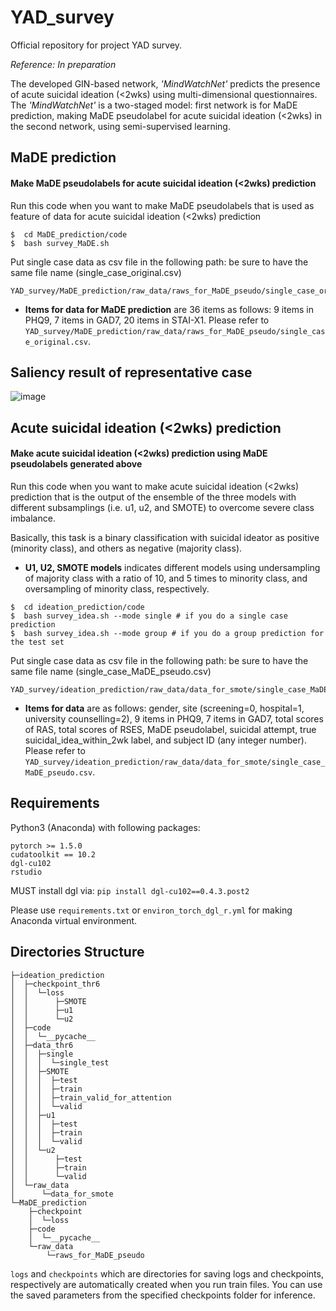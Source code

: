 # YAD_survey
Official repository for project YAD survey.

_Reference: In preparation_

The developed GIN-based network, _'MindWatchNet'_ predicts the presence of acute suicidal ideation (<2wks) using multi-dimensional questionnaires.
The _'MindWatchNet'_ is a two-staged model: first network is for MaDE prediction, making MaDE pseudolabel for acute suicidal ideation (<2wks) in the second network, using semi-supervised learning.

## MaDE prediction

#### Make MaDE pseudolabels for acute suicidal ideation (<2wks) prediction
Run this code when you want to make MaDE pseudolabels that is used as feature of data for acute suicidal ideation (<2wks) prediction
```
$  cd MaDE_prediction/code
$  bash survey_MaDE.sh
```
Put single case data as csv file in the following path: be sure to have the same file name (single_case_original.csv)
```
YAD_survey/MaDE_prediction/raw_data/raws_for_MaDE_pseudo/single_case_original.csv
```

- **Items for data for MaDE prediction** are 36 items as follows: 9 items in PHQ9, 7 items in GAD7, 20 items in STAI-X1. 
Please refer to ```YAD_survey/MaDE_prediction/raw_data/raws_for_MaDE_pseudo/single_case_original.csv```.

## Saliency result of representative case
![image](https://user-images.githubusercontent.com/21270193/94001349-58534380-fdd3-11ea-91d1-5f64a12a5cb5.png)

## Acute suicidal ideation (<2wks) prediction

#### Make acute suicidal ideation (<2wks) prediction using MaDE pseudolabels generated above
Run this code when you want to make acute suicidal ideation (<2wks) prediction that is the output of the ensemble of the three models with different subsamplings (i.e. u1, u2, and SMOTE) to overcome severe class imbalance.

Basically, this task is a binary classification with suicidal ideator as positive (minority class), and others as negative (majority class).

- **U1, U2, SMOTE models** indicates different models using undersampling of majority class with a ratio of 10, and 5 times to minority class, and oversampling of minority class, respectively.
```
$  cd ideation_prediction/code
$  bash survey_idea.sh --mode single # if you do a single case prediction
$  bash survey_idea.sh --mode group # if you do a group prediction for the test set
```
Put single case data as csv file in the following path: be sure to have the same file name (single_case_MaDE_pseudo.csv)
```
YAD_survey/ideation_prediction/raw_data/data_for_smote/single_case_MaDE_pseudo.csv
```

- **Items for data** are as follows: gender, site (screening=0, hospital=1, university counselling=2), 9 items in PHQ9, 7 items in GAD7, total scores of RAS, total scores of RSES, MaDE pseudolabel, suicidal attempt, true suicidal_idea_within_2wk label, and subject ID (any integer number). 
Please refer to ```YAD_survey/ideation_prediction/raw_data/data_for_smote/single_case_MaDE_pseudo.csv```.


## Requirements
Python3 (Anaconda) with following packages:
```
pytorch >= 1.5.0
cudatoolkit == 10.2
dgl-cu102
rstudio
```
MUST install dgl via: ```pip install dgl-cu102==0.4.3.post2```

Please use ```requirements.txt``` or ```environ_torch_dgl_r.yml``` for making Anaconda virtual environment.

## Directories Structure
```
├─ideation_prediction
│  ├─checkpoint_thr6
│  │  └─loss
│  │      ├─SMOTE
│  │      ├─u1
│  │      └─u2
│  ├─code
│  │  └─__pycache__
│  ├─data_thr6
│  │  ├─single
│  │  │  └─single_test
│  │  ├─SMOTE
│  │  │  ├─test
│  │  │  ├─train
│  │  │  ├─train_valid_for_attention
│  │  │  └─valid
│  │  ├─u1
│  │  │  ├─test
│  │  │  ├─train
│  │  │  └─valid
│  │  └─u2
│  │      ├─test
│  │      ├─train
│  │      └─valid
│  └─raw_data
│      └─data_for_smote
└─MaDE_prediction
    ├─checkpoint
    │  └─loss
    ├─code
    │  └─__pycache__
    └─raw_data
        └─raws_for_MaDE_pseudo
```
```logs``` and ```checkpoints``` which are directories for saving logs and checkpoints, respectively are automatically
created when you run train files. You can use the saved parameters from the specified checkpoints folder for inference.
